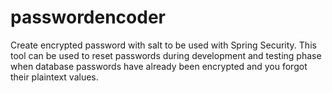 passwordencoder
===============

Create encrypted password with salt to be used with Spring Security.
This tool can be used to reset passwords during development and testing phase when database passwords have already been encrypted and you forgot their plaintext values.
